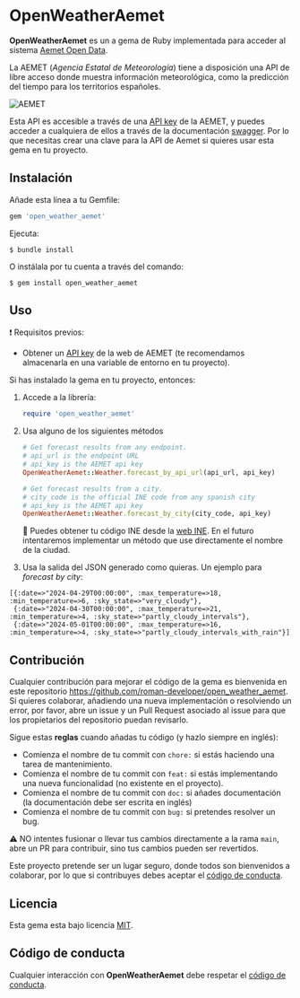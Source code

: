 # OpenWeatherAemet

**OpenWeatherAemet** es un a gema de Ruby implementada para acceder al sistema [Aemet Open Data](https://opendata.aemet.es/centrodedescargas/inicio).

La AEMET (*Agencia Estatal de Meteorología*) tiene a disposición una API de libre acceso donde muestra información meteorológica, como la predicción del tiempo para los territorios españoles.

![AEMET](https://i.ibb.co/t3mhrhH/quienes-somos.gif[/img])

Esta API es accesible a través de una [API key](https://opendata.aemet.es/centrodedescargas/altaUsuario?) de la AEMET, y puedes acceder a cualquiera de ellos a través de la documentación [swagger](https://opendata.aemet.es/dist/index.html?). Por lo que necesitas crear una clave para la API de Aemet si quieres usar esta gema en tu proyecto.

## Instalación

Añade esta línea a tu Gemfile:

```ruby
gem 'open_weather_aemet'
```

Ejecuta:

    $ bundle install

O instálala por tu cuenta a través del comando:

    $ gem install open_weather_aemet

## Uso

:exclamation: Requisitos previos:

- Obtener un [API key](https://opendata.aemet.es/centrodedescargas/altaUsuario?) de la web de AEMET (te recomendamos almacenarla en una variable de entorno en tu proyecto).

Si has instalado la gema en tu proyecto, entonces:

1. Accede a la librería:
    
    ```ruby
    require 'open_weather_aemet'
    ```
    
2. Usa alguno de los siguientes métodos
    
    ```ruby
    # Get forecast results from any endpoint.
    # api_url is the endpoint URL
    # api_key is the AEMET api key
    OpenWeatherAemet::Weather.forecast_by_api_url(api_url, api_key)
    
    # Get forecast results from a city.
    # city_code is the official INE code from any spanish city
    # api_key is the AEMET api key
    OpenWeatherAemet::Weather.forecast_by_city(city_code, api_key)
    ```

    :round_pushpin: Puedes obtener tu código INE desde la [web INE](https://www.ine.es/daco/daco42/codmun/codmun11/11codmunmapa.htm). En el futuro intentaremos implementar un método que use directamente el nombre de la ciudad.

    
3. Usa la salida del JSON generado como quieras. Un ejemplo para *forecast by city*:
```
[{:date=>"2024-04-29T00:00:00", :max_temperature=>18, :min_temperature=>6, :sky_state=>"very_cloudy"},
 {:date=>"2024-04-30T00:00:00", :max_temperature=>21, :min_temperature=>4, :sky_state=>"partly_cloudy_intervals"},
 {:date=>"2024-05-01T00:00:00", :max_temperature=>16, :min_temperature=>4, :sky_state=>"partly_cloudy_intervals_with_rain"}]
```

## Contribución

Cualquier contribución para mejorar el código de la gema es bienvenida en este repositorio https://github.com/roman-developer/open_weather_aemet. Si quieres colaborar, añadiendo una nueva implementación o resolviendo un error, por favor, abre un issue y un Pull Request asociado al issue para que los propietarios del repositorio puedan revisarlo. 

Sigue estas **reglas** cuando añadas tu código (y hazlo siempre en inglés):

- Comienza el nombre de tu commit con `chore:` si estás haciendo una tarea de mantenimiento.
- Comienza el nombre de tu commit con  `feat:` si estás implementando una nueva funcionalidad (no existente en el proyecto).
- Comienza el nombre de tu commit con  `doc:` si añades documentación (la documentación debe ser escrita en inglés)
- Comienza el nombre de tu commit con  `bug:` si pretendes resolver un bug.

:warning: NO intentes fusionar o llevar tus cambios directamente a la rama `main`, abre un PR para contribuir, sino tus cambios pueden ser revertidos.

Este proyecto pretende ser un lugar seguro, donde todos son bienvenidos a colaborar, por lo que si contribuyes debes aceptar el [código de conducta](https://github.com/[USERNAME]/open_weather_aemet/blob/main/CODE_OF_CONDUCT.md).


## Licencia

Esta gema esta bajo licencia [MIT](https://opensource.org/licenses/MIT).

## Código de conducta

Cualquier interacción con **OpenWeatherAemet** debe respetar el [código de conducta](https://github.com/[USERNAME]/open_weather_aemet/blob/main/CODE_OF_CONDUCT.md).
